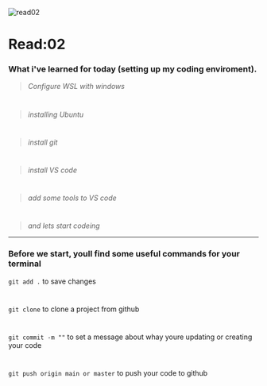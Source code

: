 ![read02](https://devblogs.microsoft.com/commandline/wp-content/uploads/sites/33/2020/01/terminal-retro-green.png)

# Read:02
### What i've learned for today (setting up my coding enviroment).
>*Configure WSL with windows*
#
>*installing Ubuntu*
#
>*install git*
#
>*install VS code*
#
>*add some tools to VS code*
#
>*and lets start codeing*
---
### Before we start, youll find some useful commands for your terminal

`git add .` to save changes 
#
`git clone` to clone a project from github
#
`git commit -m ""` to set a message about whay youre updating or creating your code
#
`git push origin main or master` to push your code to github




